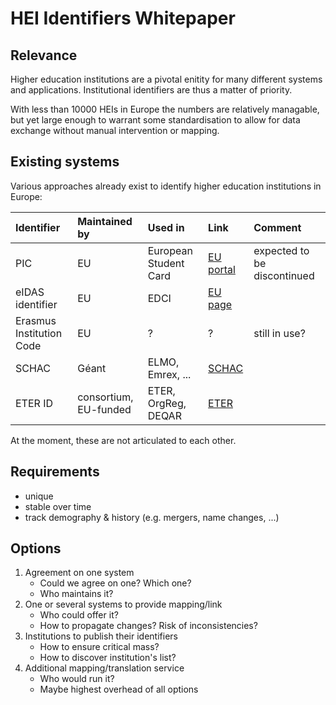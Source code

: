 # HEI Identifiers Whitepaper

## Relevance

Higher education institutions are a pivotal enitity for many different systems and applications. Institutional identifiers are thus a matter of priority.

With less than 10000 HEIs in Europe the numbers are relatively managable, but yet large enough to warrant some standardisation to allow for data exchange without manual intervention or mapping.

## Existing systems

Various approaches already exist to identify higher education institutions in Europe:

| Identifier               | Maintained by         | Used in                | Link                                                                      | Comment                                              |
|:-------------------------|:----------------------|:-----------------------|:--------------------------------------------------------------------------|:-----------------------------------------------------|
| PIC                      | EU                    | European Student Card  | [EU portal](https://ec.europa.eu/info/funding-tenders/opportunities/portal/screen/how-to-participate/participant-register) | expected to be discontinued |
| eIDAS identifier         | EU                    | EDCI                   | [EU page](https://ec.europa.eu/digital-single-market/en/trust-services-and-eid) |                                                |
| Erasmus Institution Code | EU                    | ?                      | ?                                                                         | still in use?                                        |
| SCHAC                    | Géant                 | ELMO, Emrex, ...       | [SCHAC](https://wiki.refeds.org/display/STAN/SCHAC)                       |                                                      |
| ETER ID                  | consortium, EU-funded | ETER, OrgReg, DEQAR    | [ETER](https://eter-project.com/#/home)                                   |                                                      |

At the moment, these are not articulated to each other.

## Requirements

- unique
- stable over time
- track demography & history (e.g. mergers, name changes, ...)

## Options

1. Agreement on one system
    - Could we agree on one? Which one?
    - Who maintains it?
2. One or several systems to provide mapping/link
    - Who could offer it?
    - How to propagate changes? Risk of inconsistencies?
3. Institutions to publish their identifiers
    - How to ensure critical mass?
    - How to discover institution's list?
4. Additional mapping/translation service
    - Who would run it?
    - Maybe highest overhead of all options

